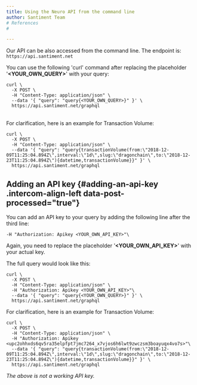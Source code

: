 ```yaml
---
title: Using the Neuro API from the command line
author: Santiment Team
# References
#

---
```


Our API can be also accessed from the command line. The endpoint is:
`https://api.santiment.net`

You can use the following \'curl\' command after replacing the
placeholder \'**\<YOUR\_OWN\_QUERY\>**\' with your query:

    curl \
      -X POST \
      -H "Content-Type: application/json" \
      --data '{ "query": "query{<YOUR_OWN_QUERY>}" }' \
      https://api.santiment.net/graphql

\
For clarification, here is an example for Transaction Volume:

    curl \
      -X POST \
      -H "Content-Type: application/json" \
      --data '{ "query": "query{transactionVolume(from:\"2018-12-09T11:25:04.894Z\",interval:\"1d\",slug:\"dragonchain\",to:\"2018-12-23T11:25:04.894Z\"){datetime,transactionVolume}}" }' \
      https://api.santiment.net/graphql

Adding an API key {#adding-an-api-key .intercom-align-left data-post-processed="true"}
-----------------

You can add an API key to your query by adding the following line after
the third line:

    -H "Authorization: Apikey <YOUR_OWN_API_KEY>"\

Again, you need to replace the placeholder
\'**\<YOUR\_OWN\_API\_KEY\>**\' with your actual key.

The full query would look like this:

    curl \
      -X POST \
      -H "Content-Type: application/json" \
      -H "Authorization: Apikey <YOUR_OWN_API_KEY>"\
      --data '{ "query": "query{<YOUR_OWN_QUERY>}" }' \
      https://api.santiment.net/graphql

For clarification, here is an example for Transaction Volume:

    curl \
      -X POST \
      -H "Content-Type: application/json" \
      -H "Authorization: Apikey <upc2ohhxds6qv5ra35elpfpt7jmc7264_x7vjos6h6lwt9zwczsm3boayuqx4vo7s>"\
      --data '{ "query": "query{transactionVolume(from:\"2018-12-09T11:25:04.894Z\",interval:\"1d\",slug:\"dragonchain\",to:\"2018-12-23T11:25:04.894Z\"){datetime,transactionVolume}}" }' \
      https://api.santiment.net/graphql

*The above is not a working API key.*
